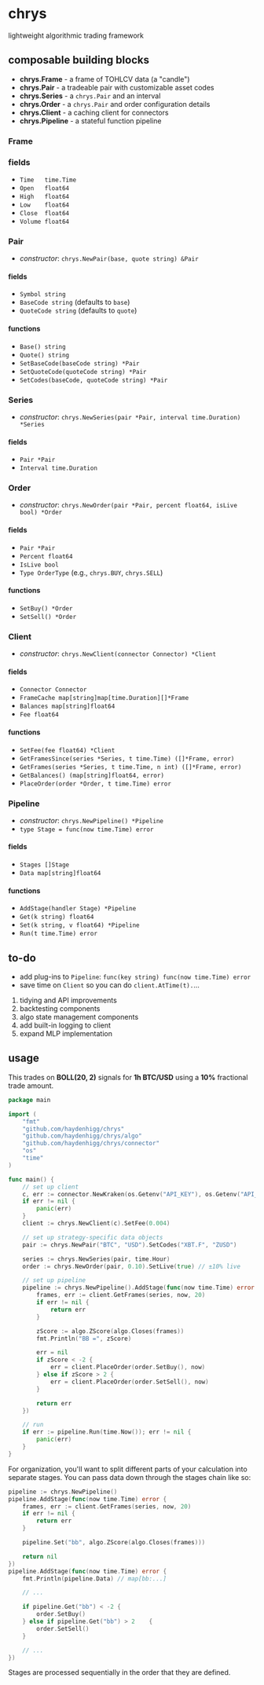 # chrys
lightweight algorithmic trading framework

## composable building blocks
- **chrys.Frame** - a frame of TOHLCV data (a "candle")
- **chrys.Pair** - a tradeable pair with customizable asset codes
- **chrys.Series** - a `chrys.Pair` and an interval
- **chrys.Order** - a `chrys.Pair` and order configuration details
- **chrys.Client** - a caching client for connectors
- **chrys.Pipeline** - a stateful function pipeline

### Frame
### fields
- `Time   time.Time`
- `Open   float64`
- `High   float64`
- `Low    float64`
- `Close  float64`
- `Volume float64`

### Pair
- *constructor*: `chrys.NewPair(base, quote string) &Pair`

#### fields
- `Symbol string`
- `BaseCode string` (defaults to `base`)
- `QuoteCode string` (defaults to `quote`)

#### functions
- `Base() string`
- `Quote() string`
- `SetBaseCode(baseCode string) *Pair`
- `SetQuoteCode(quoteCode string) *Pair`
- `SetCodes(baseCode, quoteCode string) *Pair`

### Series
- *constructor*: `chrys.NewSeries(pair *Pair, interval time.Duration) *Series`

#### fields
- `Pair *Pair`
- `Interval time.Duration`

### Order
- *constructor*: `chrys.NewOrder(pair *Pair, percent float64, isLive bool) *Order`

#### fields
- `Pair *Pair`
- `Percent float64`
- `IsLive bool`
- `Type OrderType` (e.g., `chrys.BUY`, `chrys.SELL`)

#### functions
- `SetBuy() *Order`
- `SetSell() *Order`

### Client
- *constructor*: `chrys.NewClient(connector Connector) *Client`

#### fields
- `Connector Connector`
- `FrameCache map[string]map[time.Duration][]*Frame`
- `Balances map[string]float64`
- `Fee float64`

#### functions
- `SetFee(fee float64) *Client`
- `GetFramesSince(series *Series, t time.Time) ([]*Frame, error)`
- `GetFrames(series *Series, t time.Time, n int) ([]*Frame, error)`
- `GetBalances() (map[string]float64, error)`
- `PlaceOrder(order *Order, t time.Time) error`

### Pipeline
- *constructor*: `chrys.NewPipeline() *Pipeline`
- `type Stage = func(now time.Time) error`

#### fields
- `Stages []Stage`
- `Data map[string]float64`

#### functions
- `AddStage(handler Stage) *Pipeline`
- `Get(k string) float64`
- `Set(k string, v float64) *Pipeline`
- `Run(t time.Time) error`

## to-do
- add plug-ins to `Pipeline`: `func(key string) func(now time.Time) error`
- save time on `Client` so you can do `client.AtTime(t).`...

1. tidying and API improvements
2. backtesting components
3. algo state management components
4. add built-in logging to client
5. expand MLP implementation

## usage
This trades on **BOLL(20, 2)** signals for **1h BTC/USD** using a **10%** fractional trade amount.

```go
package main

import (
	"fmt"
	"github.com/haydenhigg/chrys"
	"github.com/haydenhigg/chrys/algo"
	"github.com/haydenhigg/chrys/connector"
	"os"
	"time"
)

func main() {
	// set up client
	c, err := connector.NewKraken(os.Getenv("API_KEY"), os.Getenv("API_SECRET"))
	if err != nil {
		panic(err)
	}
	client := chrys.NewClient(c).SetFee(0.004)

	// set up strategy-specific data objects
	pair := chrys.NewPair("BTC", "USD").SetCodes("XBT.F", "ZUSD")

	series := chrys.NewSeries(pair, time.Hour)
	order := chrys.NewOrder(pair, 0.10).SetLive(true) // ±10% live

	// set up pipeline
	pipeline := chrys.NewPipeline().AddStage(func(now time.Time) error {
		frames, err := client.GetFrames(series, now, 20)
		if err != nil {
			return err
		}

		zScore := algo.ZScore(algo.Closes(frames))
		fmt.Println("BB =", zScore)

		err = nil
		if zScore < -2 {
			err = client.PlaceOrder(order.SetBuy(), now)
		} else if zScore > 2 {
			err = client.PlaceOrder(order.SetSell(), now)
		}

		return err
	})

	// run
	if err := pipeline.Run(time.Now()); err != nil {
		panic(err)
	}
}
```

For organization, you'll want to split different parts of your calculation into separate stages. You can pass data down through the stages chain like so:

```go
pipeline := chrys.NewPipeline()
pipeline.AddStage(func(now time.Time) error {
	frames, err := client.GetFrames(series, now, 20)
	if err != nil {
		return err
	}

	pipeline.Set("bb", algo.ZScore(algo.Closes(frames)))

	return nil
})
pipeline.AddStage(func(now time.Time) error {
	fmt.Println(pipeline.Data) // map[bb:...]

	// ...

	if pipeline.Get("bb") < -2 {
		order.SetBuy()
	} else if pipeline.Get("bb") > 2 	{
		order.SetSell()
	}

	// ...
})
```

Stages are processed sequentially in the order that they are defined.
